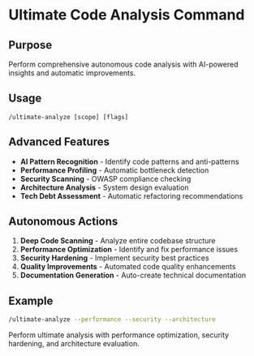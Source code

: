 # Ultimate Code Analysis Command

## Purpose
Perform comprehensive autonomous code analysis with AI-powered insights and automatic improvements.

## Usage
`/ultimate-analyze [scope] [flags]`

## Advanced Features
- **AI Pattern Recognition** - Identify code patterns and anti-patterns
- **Performance Profiling** - Automatic bottleneck detection
- **Security Scanning** - OWASP compliance checking
- **Architecture Analysis** - System design evaluation
- **Tech Debt Assessment** - Automatic refactoring recommendations

## Autonomous Actions
1. **Deep Code Scanning** - Analyze entire codebase structure
2. **Performance Optimization** - Identify and fix performance issues
3. **Security Hardening** - Implement security best practices
4. **Quality Improvements** - Automated code quality enhancements
5. **Documentation Generation** - Auto-create technical documentation

## Example
```bash
/ultimate-analyze --performance --security --architecture
```

Perform ultimate analysis with performance optimization, security hardening, and architecture evaluation.